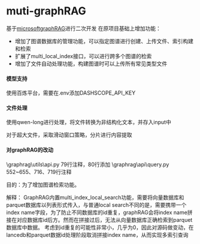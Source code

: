 # muti-graphRAG
基于[microsoftgraphRAG](https://www.runoob.com/markdown/md-link.html)进行二次开发
在原项目基础上增加功能：
- 增加了图谱数据库的管理功能，可以指定图谱进行创建、上传文件、索引构建和检索
- 扩展了multi_local_index接口，可以进行跨多个图谱的检索
- 增加了文件自动处理功能，构建图谱时可以上传所有常见类型文件

#### 模型支持
使用百炼平台，需要在.env添加DASHSCOPE_API_KEY

#### 文件处理
使用qwen-long进行处理，将文件转换为非结构化文本，并存入input中

对于超大文件，采取滑动窗口策略，分片进行内容提取

#### 对graphRAG的改动
\graphrag\utils\api.py  79行注释，80行添加
\graphrag\api\query.py 552~655、716、719行注释

目的：为了增加图谱检索功能。

解释：
GraphRAG内置multi_index_local_search功能，需要将向量数据库和parquet数据库以列表形式传入，与普通local search不同的是，需要携带一个index name字段，为了防止不同数据库的id重复，graphRAG会将index name拼接在对应数据库id后方。然而在拼接过后，无法从向量数据库正确检索到parquet数据库中数据。
考虑到id重复的可能性非常小，几乎为0，因此对源码做变动，在lancedb和parquet数据id处理阶段取消拼接index name，从而实现多索引查询

